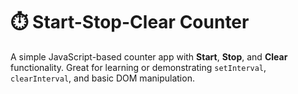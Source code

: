 # ⏱️ Start-Stop-Clear Counter

A simple JavaScript-based counter app with **Start**, **Stop**, and **Clear** functionality. Great for learning or demonstrating `setInterval`, `clearInterval`, and basic DOM manipulation.

